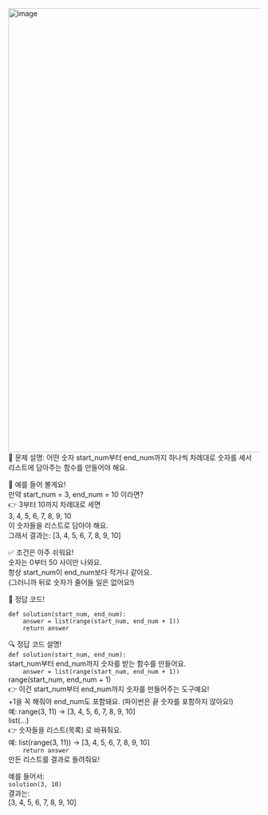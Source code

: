 <img width="1720" height="890" alt="image" src="https://github.com/user-attachments/assets/b3264732-578a-4eea-aa5d-1ca5a9893e56" />  
🎯 문제 설명:  
어떤 숫자 start_num부터 end_num까지  
하나씩 차례대로 숫자를 세서 리스트에 담아주는 함수를 만들어야 해요.  

🧸 예를 들어 볼게요!  
만약 start_num = 3, end_num = 10 이라면?  
👉 3부터 10까지 차례대로 세면  
3, 4, 5, 6, 7, 8, 9, 10  
이 숫자들을 리스트로 담아야 해요.  
그래서 결과는: [3, 4, 5, 6, 7, 8, 9, 10]  

✅ 조건은 아주 쉬워요!  
숫자는 0부터 50 사이만 나와요.  
항상 start_num이 end_num보다 작거나 같아요.  
(그러니까 뒤로 숫자가 줄어들 일은 없어요!)  

🧠 정답 코드!  
```
def solution(start_num, end_num):
    answer = list(range(start_num, end_num + 1))
    return answer
```

🔍 정답 코드 설명!  
`def solution(start_num, end_num):`  
start_num부터 end_num까지 숫자를 받는 함수를 만들어요.  
`    answer = list(range(start_num, end_num + 1))`  
range(start_num, end_num + 1)  
👉 이건 start_num부터 end_num까지 숫자를 만들어주는 도구예요!  
+1을 꼭 해줘야 end_num도 포함돼요. (파이썬은 끝 숫자를 포함하지 않아요!)  
예: range(3, 11) → [3, 4, 5, 6, 7, 8, 9, 10]  
list(...)  
👉 숫자들을 리스트(목록) 로 바꿔줘요.  
예: list(range(3, 11)) → [3, 4, 5, 6, 7, 8, 9, 10]  
`    return answer`  
만든 리스트를 결과로 돌려줘요!  

예를 들어서:  
`solution(3, 10)`  
결과는:  
[3, 4, 5, 6, 7, 8, 9, 10]  


